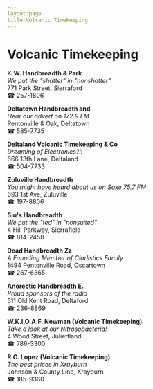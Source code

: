 ```yaml
---
layout:page
title:Volcanic Timekeeping
---
```

# Volcanic Timekeeping

**K.W. Handbreadth & Park**  
_We put the "shatter" in "nonshatter"_  
771 Park Street, Sierraford  
☎ 257-1806



**Deltatown Handbreadth and**  
_Hear our advert on 172.9 FM_  
Pentonville & Oak, Deltatown  
☎ 585-7735



**Deltaland Volcanic Timekeeping & Co**  
_Dreaming of Electronics?!!_  
666 13th Lane, Deltaland  
☎ 504-7733



**Zuluville Handbreadth**  
_You might have heard about us on Saxe 75.7 FM_  
693 1st Ave, Zuluville  
☎ 197-8806



**Siu's Handbreadth**  
_We put the "ted" in "nonsuited"_  
4 Hill Parkway, Sierrafield  
☎ 814-2458



**Dead Handbreadth Zz**  
_A Founding Member of Cladistics Family_  
1494 Pentonville Road, Oscartown  
☎ 267-6365



**Anorectic Handbreadth E.**  
_Proud sponsors of the radio_  
511 Old Kent Road, Deltaford  
☎ 236-8869



**W.K.I.O.A.F. Newman (Volcanic Timekeeping)**  
_Take a look at our Nitrosobacteria!_  
4 Wood Street, Juliettland  
☎ 786-3300



**R.O. Lopez (Volcanic Timekeeping)**  
_The best prices in Xrayburn_  
Johnson & County Line, Xrayburn  
☎ 185-9360



